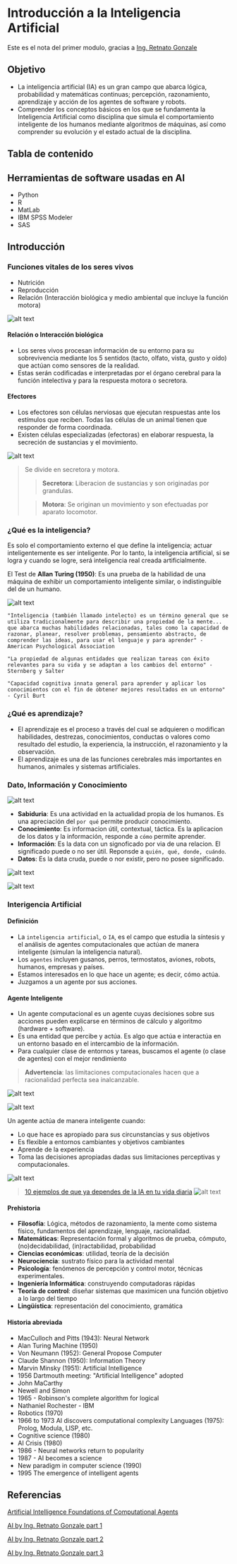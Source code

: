 # Introducción a la Inteligencia Artificial

Este es el nota del primer modulo, gracias a [Ing. Retnato Gonzale](https://do.linkedin.com/in/renato-r-gonz%C3%A1lez-disla-70423b14/es-es)

## Objetivo

- La inteligencia artificial (IA) es un gran campo que abarca lógica,
probabilidad y matemáticas continuas; percepción, razonamiento,
aprendizaje y acción de los agentes de software y robots.
- Comprender los conceptos básicos en los que se fundamenta la
Inteligencia Artificial como disciplina que simula el comportamiento
inteligente de los humanos mediante algoritmos de máquinas, así
como comprender su evolución y el estado actual de la disciplina.

## Tabla de contenido

## Herramientas de software usadas en AI
- Python
- R
- MatLab
- IBM SPSS Modeler
- SAS

## Introducción
### Funciones vitales de los seres vivos
- Nutrición
- Reproducción
- Relación (Interacción biológica y medio ambiental que incluye la función motora)

![alt text](data/vital-functions.png "Funciones vitales")

#### Relación o Interacción biológica
- Los seres vivos procesan información de su entorno para su sobrevivencia mediante los 5 sentidos (tacto, olfato, vista, gusto y oído) que actúan como sensores de la realidad.
- Estas serán codificadas e interpretadas por el órgano cerebral para la función intelectiva y para la respuesta motora o secretora.

#### Efectores
- Los efectores son células nerviosas que ejecutan respuestas ante los estímulos que reciben. Todas las células de un animal tienen que responder de forma coordinada.
- Existen células especializadas (efectoras) en elaborar respuesta, la secreción de sustancias y el movimiento.

![alt text](data/effectors.png "Efectores")

> Se divide en secretora y motora.
>> **Secretora**: Liberacion de sustancias y son originadas por grandulas.
>
>> **Motora**: Se originan un movimiento y son efectuadas por aparato locomotor.


### ¿Qué es la inteligencia?
Es solo el comportamiento externo el que define la inteligencia; actuar inteligentemente es ser inteligente.
Por lo tanto, la inteligencia artificial, si se logra y cuando se logre, será inteligencia real creada artificialmente.

El Test de **Allan Turing (1950)**: Es una prueba de la habilidad de una máquina de exhibir un comportamiento
inteligente similar, o indistinguible del de un humano.

![alt text](data/allan-turing-test.png "Test de Allan Turing")

```
"Inteligencia (también llamado intelecto) es un término general que se utiliza tradicionalmente para describir una propiedad de la mente...
que abarca muchas habilidades relacionadas, tales como la capacidad de razonar, planear, resolver problemas, pensamiento abstracto, de comprender las ideas, para usar el lenguaje y para aprender" - American Psychological Association

"La propiedad de algunas entidades que realizan tareas con éxito relevantes para su vida y se adaptan a los cambios del entorno" - Sternberg y Salter

"Capacidad cognitiva innata general para aprender y aplicar los conocimientos con el fin de obtener mejores resultados en un entorno" - Cyril Burt
```
### ¿Qué es aprendizaje?
- El aprendizaje es el proceso a través del cual se adquieren o modifican habilidades, destrezas, conocimientos, conductas o valores como resultado del estudio, la experiencia, la instrucción, el razonamiento y
la observación.
- El aprendizaje es una de las funciones cerebrales más importantes en humanos, animales y sistemas artificiales.

### Dato, Información y Conocimiento
![alt text](data/data-information-knowledge-pyramid.png "Dato, Información y Conocimiento")
- **Sabiduria**: Es una actividad en la actualidad propia de los humanos. Es una apreciación del `por qué` permite producir conocimiento.
- **Conocimiento**: Es informacion útil, contextual, táctica. Es la aplicacion de los datos y la información, responde a `cómo` permite aprender.
- **Información**: Es la data con un signoficado por via de una relacion. El significado puede o no ser útil. Reponsde a `quién, qué, donde, cuándo`.
- **Datos**: Es la data cruda, puede o nor existir, pero no posee significado.

![alt text](data/data-information-knowledge-example-1.png "Dato, Información y Conocimiento Ejemplo 1")

![alt text](data/data-information-knowledge-example-2.png "Dato, Información y Conocimiento Ejemplo 1")

### Interigencia Artificial
#### Definición
- La `inteligencia artificial`, o `IA`, es el campo que estudia la síntesis y el análisis de agentes computacionales que actúan de manera inteligente (simulan la inteligencia natural).
- Los `agentes` incluyen gusanos, perros, termostatos, aviones, robots, humanos, empresas y países.
- Estamos interesados en lo que hace un agente; es decir, cómo actúa.
- Juzgamos a un agente por sus acciones.
#### Agente Inteligente
- Un agente computacional es un agente cuyas decisiones sobre sus acciones pueden explicarse en términos de cálculo y algoritmo (hardware + software).
- Es una entidad que percibe y actúa. Es algo que actúa e interactúa en un entorno basado en el intercambio de la información.
- Para cualquier clase de entornos y tareas, buscamos el agente (o clase de agentes) con el mejor rendimiento
> **Advertencia**: las limitaciones computacionales hacen que a racionalidad perfecta sea inalcanzable.

![alt text](data/small-agent.png "Agente Inteligente")

![alt text](data/small-agent-1.png "Agente Inteligente")

Un agente actúa de manera inteligente cuando:
- Lo que hace es apropiado para sus circunstancias y sus objetivos
- Es flexible a entornos cambiantes y objetivos cambiantes
- Aprende de la experiencia
- Toma las decisiones apropiadas dadas sus limitaciones perceptivas y computacionales.

![alt text](data/small-agent-2.png "Agente Inteligente")

> [10 ejemplos de que ya dependes de la IA en tu vida diaria](https://www.bbvaopenmind.com/tecnologia/inteligencia-artificial/10-ejemplos-de-que-ya-dependes-de-la-ia-en-tu-vida-diaria/)
![alt text](data/small-agent-example.png "Agente Inteligente Ejemplo")

#### Prehistoria
- **Filosofía**: Lógica, métodos de razonamiento, la mente como sistema físico, fundamentos del aprendizaje, lenguaje, racionalidad.
- **Matemáticas**: Representación formal y algoritmos de prueba, cómputo, (no)decidabilidad, (in)ractabilidad, probabilidad
- **Ciencias económicas**: utilidad, teoría de la decisión
- **Neurociencia**: sustrato físico para la actividad mental
- **Psicología**: fenómenos de percepción y control motor, técnicas experimentales.
- **Ingeniería Informática**: construyendo computadoras rápidas
- **Teoría de control**: diseñar sistemas que maximicen una función objetivo a lo largo del tiempo
- **Lingüística**: representación del conocimiento, gramática

#### Historia abreviada
- MacCulloch and Pitts (1943): Neural Network
- Alan Turing Machine (1950)
- Von Neumann (1952): General Propose Computer
- Claude Shannon (1950): Information Theory
- Marvin Minsky (1951): Artificial Intelligence
- 1956 Dartmouth meeting: "Artificial Intelligence" adopted
- John MaCarthy
- Newell and Simon
- 1965 - Robinson's complete algorithm for logical
- Nathaniel Rochester - IBM
- Robotics (1970)
- 1966 to 1973 AI discovers computational complexity Languages (1975): Prolog, Modula, LISP, etc.
- Cognitive science (1980)
- AI Crisis (1980)
- 1986 - Neural networks return to popularity
- 1987 - AI becomes a science
- New paradigm in computer science (1990)
- 1995 The emergence of intelligent agents


## Referencias
[Artificial
Intelligence
Foundations of Computational Agents](https://artint.info/html/ArtInt.html)

[AI by Ing. Retnato Gonzale part 1](data/1.pdf)

[AI by Ing. Retnato Gonzale part 2](data/2.pdf)

[AI by Ing. Retnato Gonzale part 3](data/3.pdf)